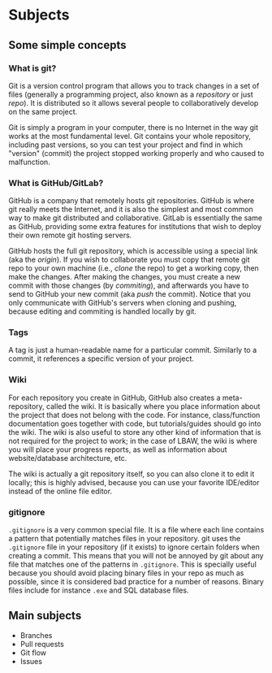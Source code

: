 # Subjects

## Some simple concepts

### What is git?

Git is a version control program that allows you to track changes in a set of files (generally a programming project, also known as a *repository* or just *repo*). It is distributed so it allows several people to collaboratively develop on the same project.

Git is simply a program in your computer, there is no Internet in the way git works at the most fundamental level. Git contains your whole repository, including past versions, so you can test your project and find in which "version" (commit) the project stopped working properly and who caused to malfunction.

### What is GitHub/GitLab?

GitHub is a company that remotely hosts git repositories. GitHub is where git really meets the Internet, and it is also the simplest and most common way to make git distributed and collaborative. GitLab is essentially the same as GitHub, providing some extra features for institutions that wish to deploy their own remote git hosting servers.

GitHub hosts the full git repository, which is accessible using a special link (aka the *origin*). If you wish to collaborate you must copy that remote git repo to your own machine (i.e., *clone* the repo) to get a working copy, then make the changes. After making the changes, you must create a new commit with those changes (by *commiting*), and afterwards you have to send to GitHub your new commit (aka *push* the commit). Notice that you only communicate with GitHub's servers when cloning and pushing, because editing and commiting is handled locally by git.

### Tags

A tag is just a human-readable name for a particular commit. Similarly to a commit, it references a specific version of your project.

### Wiki

For each repository you create in GitHub, GitHub also creates a meta-repository, called the wiki. It is basically where you place information about the project that does not belong with the code. For instance, class/function documentation goes together with code, but tutorials/guides should go into the wiki. The wiki is also useful to store any other kind of information that is not required for the project to work; in the case of LBAW, the wiki is where you will place your progress reports, as well as information about website/database architecture, etc.

The wiki is actually a git repository itself, so you can also clone it to edit it locally; this is highly advised, because you can use your favorite IDE/editor instead of the online file editor.

### gitignore

`.gitignore` is a very common special file. It is a file where each line contains a pattern that potentially matches files in your repository. git uses the `.gitignore` file in your repository (if it exists) to ignore certain folders when creating a commit. This means that you will not be annoyed by git about any file that matches one of the patterns in `.gitignore`. This is specially useful because you should avoid placing binary files in your repo as much as possible, since it is considered bad practice for a number of reasons. Binary files include for instance `.exe` and SQL database files.

## Main subjects

- Branches
- Pull requests
- Git flow
- Issues

